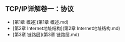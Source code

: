 ## TCP/IP详解卷一：协议
+ [第1章 概述](第1章 概述.md)
+ [第2章 Internet地址结构](第2章 Internet地址结构.md) 
+ [第3章 链路层](第3章 链路层.md)